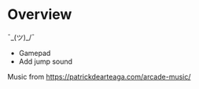 # Overview

¯\_(ツ)_/¯

- Gamepad
- Add jump sound

Music from https://patrickdearteaga.com/arcade-music/